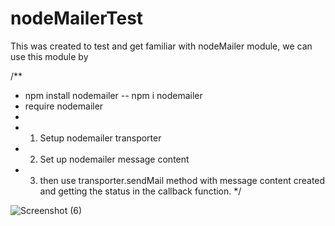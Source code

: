 # nodeMailerTest
This was created to test and get familiar with nodeMailer module, we can use this module by 

/**
 * npm install nodemailer -- npm i nodemailer
 * require nodemailer
 * 
 * 1. Setup nodemailer transporter
 * 2. Set up nodemailer message content
 * 3. then use transporter.sendMail method with message content created and getting the status in the callback function.
 */
 
 
 
 
 ![Screenshot (6)](https://user-images.githubusercontent.com/21952628/179630629-65efb611-557b-4859-ba5e-0eb93fce61d4.png)
